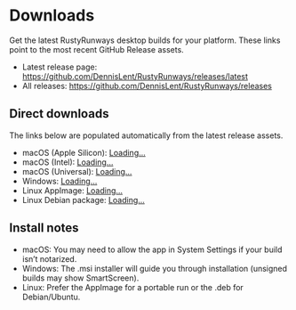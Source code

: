 # Downloads

Get the latest RustyRunways desktop builds for your platform. These links point to the most recent GitHub Release assets.

- Latest release page: https://github.com/DennisLent/RustyRunways/releases/latest
- All releases: https://github.com/DennisLent/RustyRunways/releases

## Direct downloads

The links below are populated automatically from the latest release assets.

- macOS (Apple Silicon): <a id="dl-mac-arm" href="https://github.com/DennisLent/RustyRunways/releases/latest">Loading…</a>
- macOS (Intel): <a id="dl-mac-intel" href="https://github.com/DennisLent/RustyRunways/releases/latest">Loading…</a>
- macOS (Universal): <a id="dl-mac-universal" href="https://github.com/DennisLent/RustyRunways/releases/latest">Loading…</a>
- Windows: <a id="dl-windows" href="https://github.com/DennisLent/RustyRunways/releases/latest">Loading…</a>
- Linux AppImage: <a id="dl-linux-appimage" href="https://github.com/DennisLent/RustyRunways/releases/latest">Loading…</a>
- Linux Debian package: <a id="dl-linux-deb" href="https://github.com/DennisLent/RustyRunways/releases/latest">Loading…</a>

<script>
(function(){
  const owner = 'DennisLent';
  const repo = 'RustyRunways';
  const latestApi = `https://api.github.com/repos/${owner}/${repo}/releases/latest`;
  function setLink(id, asset){
    const el = document.getElementById(id);
    if(!el) return;
    if(asset){
      el.textContent = asset.name + ` (${(asset.size/1024/1024).toFixed(1)} MB)`;
      el.href = asset.browser_download_url;
    } else {
      el.textContent = 'Not available in latest release';
    }
  }
  function find(assets, fn){ return assets.find(fn); }
  function has(name, parts){ return parts.every(p => name.toLowerCase().includes(p)); }
  fetch(latestApi).then(r => r.json()).then(rel => {
    const assets = Array.isArray(rel.assets) ? rel.assets : [];
    // macOS
    const macDmg = assets.filter(a => a.name.endsWith('.dmg'));
    const macArm = find(macDmg, a => has(a.name, ['arm64']) || has(a.name, ['aarch64']));
    const macIntel = find(macDmg, a => has(a.name, ['x86_64']) || has(a.name, ['x64']));
    const macUniversal = find(macDmg, a => has(a.name, ['universal']));
    setLink('dl-mac-arm', macArm || macUniversal);
    setLink('dl-mac-intel', macIntel || macUniversal);
    setLink('dl-mac-universal', macUniversal);
    // Windows
    const win = find(assets, a => a.name.endsWith('.msi') || a.name.endsWith('.exe'));
    setLink('dl-windows', win);
    // Linux
    const appimage = find(assets, a => a.name.toLowerCase().endsWith('.appimage'));
    const deb = find(assets, a => a.name.toLowerCase().endsWith('.deb'));
    setLink('dl-linux-appimage', appimage);
    setLink('dl-linux-deb', deb);
  }).catch(() => {
    // Leave default links to latest page
  });
})();
</script>

## Install notes

- macOS: You may need to allow the app in System Settings if your build isn’t notarized.
- Windows: The .msi installer will guide you through installation (unsigned builds may show SmartScreen).
- Linux: Prefer the AppImage for a portable run or the .deb for Debian/Ubuntu.

